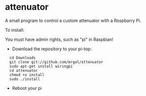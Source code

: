 # attenuator
A small program to control a custom attenuator with a Rospbarry Pi.

To install:

You must have admin rights, such as "pi" in Raspbian!

- Download the repository to your pi-top:

```
  cd Downloads
  git clone git://github.com/mrgal/attenuator
  sudo apt-get install wiringpi
  cd attenuator
  chmod +x install
  sudo ./install
```

- Reboot your pi
